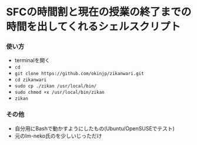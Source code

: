 # SFCの時間割と現在の授業の終了までの時間を出してくれるシェルスクリプト

### 使い方
- terminalを開く
- `cd`
- `git clone https://github.com/okinjp/zikanwari.git`
- `cd zikanwari`
- `sudo cp ./zikan /usr/local/bin/`
- `sudo chmod +x /usr/local/bin/zikan`
- `zikan`

### その他
- 自分用にBashで動かすようにしたもの(Ubuntu/OpenSUSEでテスト)
- 元のIm-neko氏のを少しいじっただけ
